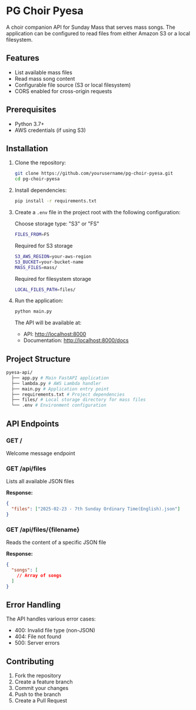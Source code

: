 # PG Choir Pyesa

A choir companion API for Sunday Mass that serves mass songs. The application can be configured to read files from either Amazon S3 or a local filesystem.

## Features

- List available mass files
- Read mass song content
- Configurable file source (S3 or local filesystem)
- CORS enabled for cross-origin requests

## Prerequisites

- Python 3.7+
- AWS credentials (if using S3)

## Installation

1. Clone the repository:

   ```bash
   git clone https://github.com/yourusername/pg-choir-pyesa.git
   cd pg-choir-pyesa
   ```

2. Install dependencies:

   ```bash
   pip install -r requirements.txt
   ```

3. Create a `.env` file in the project root with the following configuration:

   Choose storage type: "S3" or "FS"

   ```bash
   FILES_FROM=FS
   ```

   Required for S3 storage

   ```bash
   S3_AWS_REGION=your-aws-region
   S3_BUCKET=your-bucket-name
   MASS_FILES=mass/
   ```

   Required for filesystem storage

   ```bash
   LOCAL_FILES_PATH=files/
   ```

4. Run the application:

   ```bash
   python main.py
   ```

   The API will be available at:

   - API: [http://localhost:8000](http://localhost:8000)
   - Documentation: [http://localhost:8000/docs](http://localhost:8000/docs)

## Project Structure

```bash
pyesa-api/
  ├── app.py # Main FastAPI application
  ├── lambda.py # AWS Lambda handler
  ├── main.py # Application entry point
  ├── requirements.txt # Project dependencies
  ├── files/ # Local storage directory for mass files
  └── .env # Environment configuration
```

## API Endpoints

### GET /

Welcome message endpoint

### GET /api/files

Lists all available JSON files

**Response:**

```json
{
  "files": ["2025-02-23 - 7th Sunday Ordinary Time(English).json"]
}
```

### GET /api/files/{filename}

Reads the content of a specific JSON file

**Response:**

```json
{
  "songs": [
    // Array of songs
  ]
}
```

## Error Handling

The API handles various error cases:

- 400: Invalid file type (non-JSON)
- 404: File not found
- 500: Server errors

## Contributing

1. Fork the repository
2. Create a feature branch
3. Commit your changes
4. Push to the branch
5. Create a Pull Request
